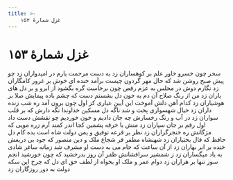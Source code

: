 ```yaml
---
title: >-
    غزل شمارهٔ ۱۵۳
---
```

# غزل شمارهٔ ۱۵۳

سحر چون خسرو خاور علم بر کوهساران زد
به دست مرحمت یارم در امیدواران زد
چو پیش صبح روشن شد که حال مهر گردون چیست
برآمد خنده ای خوش بر غرور کامگاران زد
نگارم دوش در مجلس به عزم رقص چون برخاست
گره بگشود از ابرو و بر دل های یاران زد
من از رنگ صلاح آن دم به خون دل بشستم دست
که چشم باده پیمایش صلا بر هوشیاران زد
کدام آهن دلش آموخت این آیین عیاری
کز اول چون برون آمد ره شب زنده داران زد
خیال شهسواری پخت و شد ناگه دل مسکین
خداوندا نگه دارش که بر قلب سواران زد
در آب و رنگ رخسارش چه جان دادیم و خون خوردیم
چو نقشش دست داد اول رقم بر جان سپاران زد
منش با خرقه پشمین کجا اندر کمند آرم
زره مویی که مژگانش ره خنجرگزاران زد
نظر بر قرعه توفیق و یمن دولت شاه است
بده کام دل حافظ که فال بختیاران زد
شهنشاه مظفر فر شجاع ملک و دین منصور
که جود بی دریغش خنده بر ابر بهاران زد
از آن ساعت که جام می به دست او مشرف شد
زمانه ساغر شادی به یاد میگساران زد
ز شمشیر سرافشانش ظفر آن روز بدرخشید
که چون خورشید انجم سوز تنها بر هزاران زد
دوام عمر و ملک او بخواه از لطف حق ای دل
که چرخ این سکه دولت به دور روزگاران زد
